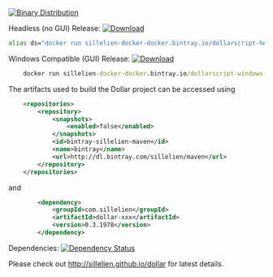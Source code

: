 [ ![Binary Distribution](https://api.bintray.com/packages/sillelien/binary/dollar/images/download.svg) ](https://bintray.com/sillelien/binary/dollar/_latestVersion)

Headless (no GUI) Release: [ ![Download](https://api.bintray.com/packages/sillelien/docker/dollarscript/images/download.svg) ](https://bintray.com/sillelien/docker/dollarscript-headless/_latestVersion)

```bash
alias ds="docker run sillelien-docker-docker.bintray.io/dollarscript-headless:0.3.1978"
 ```
 
Windows Compatible (GUI) Release: [ ![Download](https://api.bintray.com/packages/sillelien/docker/dollarscript/images/download.svg) ](https://bintray.com/sillelien/docker/dollarscript-windows/_latestVersion)

```bat
    docker run sillelien-docker-docker.bintray.io/dollarscript-windows:0.3.1978 <args>
```

The artifacts used to build the Dollar project can be accessed using

```xml
    <repositories>
        <repository>
            <snapshots>
                <enabled>false</enabled>
            </snapshots>
            <id>bintray-sillelien-maven</id>
            <name>bintray</name>
            <url>http://dl.bintray.com/sillelien/maven</url>
        </repository>
    </repositories>
```  

and

```xml
        <dependency>
            <groupId>com.sillelien</groupId>
            <artifactId>dollar-xxx</artifactId>
            <version>0.3.1978</version>
        </dependency>
```


Dependencies: [![Dependency Status](https://www.versioneye.com/user/projects/54ae285534ff3e2204000002/badge.svg?style=flat)](https://www.versioneye.com/user/projects/54ae285534ff3e2204000002)

Please check out http://sillelien.github.io/dollar for latest details.
